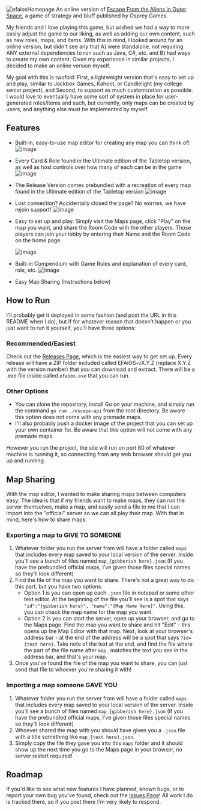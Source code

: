 ![efaiosHomepage](https://github.com/user-attachments/assets/05326570-d2e1-464b-8da7-ed50fa05bbfe)
An online version of [Escape From the Aliens in Outer Space](https://www.eftaios.com/), a game of strategy and bluff published by Osprey Games. 

My friends and I love playing this game, but wished we had a way to more easily adjust the game to our liking, as well as adding our own content, such as new roles, maps, and items. With this in mind, I looked around for an online version, but didn't see any that A) were standalone, not requiring ANY external dependencies to run such as Java, C#, etc. and B) had ways to create my own content. Given my experience in similar projects, I decided to make an online version myself.

My goal with this is twofold: First, a lightweight version that's easy to set up and play, similar to Jackbox Games, Kahoot, or Candlelight (my college senior project), and Second, to support as much customization as possible. I would love to eventually have some sort of system in place for user-generated roles/items and such, but currently, only maps can be created by users, and anything else must be implemented by myself.

## Features
- Built-in, easy-to-use map editor for creating any map you can think of!
  ![image](https://github.com/user-attachments/assets/1b56d025-6eaa-4fd8-9f37-4bc932454943)

- Every Card & Role found in the Ultimate edition of the Tabletop version, as well as host controls over how many of each can be in the game
  ![image](https://github.com/user-attachments/assets/9f6f6916-0e20-4e57-abee-5eb96c9afd30)

- The Release Version comes prebundled with a recreation of every map found in the Ultimate edition of the Tabletop version
  ![image](https://github.com/user-attachments/assets/eb2e31d8-adba-47cc-a62d-972e28ce2d8d)

- Lost connection? Accidentally closed the page? No worries, we have rejoin support!
  ![image](https://github.com/user-attachments/assets/44e996fb-cc3a-40f8-8156-bd80421a1a8e)
  
- Easy to set up and play. Simply visit the Maps page, click "Play" on the map you want, and share the Room Code with the other players. Those players can join your lobby by entering their Name and the Room Code on the home page.
  
  ![image](https://github.com/user-attachments/assets/db17d4fc-966e-42a9-b8f9-7e2d01ca32f5)

- Built-in Compendium with Game Rules and explanation of every card, role, etc.
  ![image](https://github.com/user-attachments/assets/012a973d-d1b8-4d38-8717-4b984e9bef1a)

- Easy Map Sharing (Instructions below)


## How to Run
I'll probably get it deployed in some fashion (and post the URL in this README when I do), but if for whatever reason that doesn't happen or you just want to run it yourself, you'll have three options:
  ### Recommended/Easiest
  Check out the [Releases Page](https://github.com/raklan/EFAiOS/releases), which is the easiest way to get set up. Every release will have a ZIP folder included called EFAiOS-vX.Y.Z (replace X.Y.Z with the version number) that you can download and extract. There will be a .exe file inside called `efaios.exe` that you can run.
  ### Other Options
  - You can clone the repository, install Go on your machine, and simply run the command `go run ./escape-api` from the root directory. Be aware this option does not come with any premade maps.
  - I'll also probably push a docker image of the project that you can set up your own container for. Be aware that this option will not come with any premade maps.

However you run the project, the site will run on port 80 of whatever machine is running it, so connecting from any web browser should get you up and running.

## Map Sharing
With the map editor, I wanted to make sharing maps between computers easy; The idea is that if my friends want to make maps, they can run the server themselves, make a map, and easily send a file to me that I can import into the "official" server so we can all play their map. With that in mind, here's how to share maps:
### Exporting a map to GIVE TO SOMEONE
 1. Whatever folder you run the server from will have a folder called `maps` that includes every map saved to your local version of the server. Inside you'll see a bunch of files named `map_{gibberish here}.json` (If you have the prebundled official maps, I've given those files special names so they'll look different)
 2. Find the file of the map you want to share. There's not a great way to do this part, but you have two options.
    - Option 1 is you can open up each `.json` file in notepad or some other text editor. At the beginning of the file you'll see is a spot that says `"id":"{gibberish here}", "name":"{Map Name Here}"`. Using this, you can check the map name for the map you want.
    - Option 2 is you can start the server, open up your browser, and go to the Maps page. Find the map you want to share and hit "Edit" - this opens up the Map Editor with that map. Next, look at your browser's address bar - at the end of the address will be a spot that says `?id={text here}`. Take note of the text at the end, and find the file where the part of the file name after `map_` matches the text you see in the address bar, and that's your map.
 3. Once you've found the file of the map you want to share, you can just send that file to whoever you're sharing it with!
### Importing a map someone GAVE YOU
 1. Whatever folder you run the server from will have a folder called `maps` that includes every map saved to your local version of the server. Inside you'll see a bunch of files named `map_{gibberish here}.json` (If you have the prebundled official maps, I've given those files special names so they'll look different)
 2. Whoever shared the map with you should have given you a `.json` file with a title something like `map_{text here}.json`.
 3. Simply copy the file they gave you into this `maps` folder and it should show up the next time you go to the Maps page in your browser, no server restart required!

## Roadmap
If you'd like to see what new features I have planned, known bugs, or to report your own bug you've found, check out the [Issues Page](https://github.com/raklan/EFAiOS/issues)! All work I do is tracked there, so if you post there I'm very likely to respond.